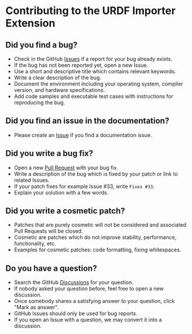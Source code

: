 # Contributing to the URDF Importer Extension 

## Did you find a bug?

* Check in the GitHub [Issues](https://github.com/NVIDIA-Omniverse/urdf-importer-extension/issues) if a report for your bug already exists.
* If the bug has not been reported yet, open a new Issue.
* Use a short and descriptive title which contains relevant keywords.
* Write a clear description of the bug.
* Document the environment including your operating system, compiler version, and hardware specifications.
* Add code samples and executable test cases with instructions for reproducing the bug.

## Did you find an issue in the documentation?

* Please create an [Issue](https://github.com/NVIDIA-Omniverse/urdf-importer-extension/issues/) if you find a documentation issue.

## Did you write a bug fix?

* Open a new [Pull Request](https://github.com/NVIDIA-Omniverse/urdf-importer-extension/pulls) with your bug fix.
* Write a description of the bug which is fixed by your patch or link to related Issues.
* If your patch fixes for example Issue #33, write `Fixes #33`.
* Explain your solution with a few words.

## Did you write a cosmetic patch?

* Patches that are purely cosmetic will not be considered and associated Pull Requests will be closed.
* Cosmetic are patches which do not improve stability, performance, functionality, etc.
* Examples for cosmetic patches: code formatting, fixing whitespaces.

## Do you have a question?

* Search the GitHub [Discussions](https://github.com/NVIDIA-Omniverse/urdf-importer-extension/discussions/) for your question.
* If nobody asked your question before, feel free to open a new discussion.
* Once somebody shares a satisfying answer to your question, click "Mark as answer".
* GitHub Issues should only be used for bug reports. 
* If you open an Issue with a question, we may convert it into a discussion.
